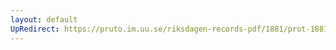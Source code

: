 ```yaml
---
layout: default
UpRedirect: https://pruto.im.uu.se/riksdagen-records-pdf/1881/prot-1881--fk--018/prot-1881--fk--018_001.pdf
---
```

